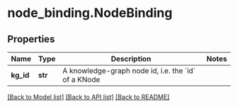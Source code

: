 # node_binding.NodeBinding

## Properties
Name | Type | Description | Notes
------------ | ------------- | ------------- | -------------
**kg_id** | **str** | A knowledge-graph node id, i.e. the &#x60;id&#x60; of a KNode | 

[[Back to Model list]](../README.md#documentation-for-models) [[Back to API list]](../README.md#documentation-for-api-endpoints) [[Back to README]](../README.md)


